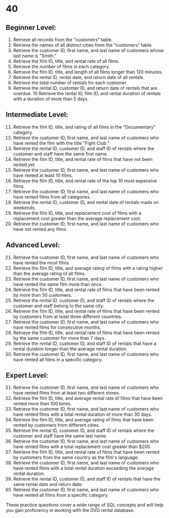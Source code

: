 # 40

## Beginner Level:

1. Retrieve all records from the "customers" table.
2. Retrieve the names of all distinct cities from the "customers" table.
3. Retrieve the customer ID, first name, and last name of customers whose last name is "Smith."
4. Retrieve the film ID, title, and rental rate of all films.
5. Retrieve the number of films in each category.
6. Retrieve the film ID, title, and length of all films longer than 120 minutes.
7. Retrieve the rental ID, rental date, and return date of all rentals.
8. Retrieve the total number of rentals for each customer.
9. Retrieve the rental ID, customer ID, and return date of rentals that are overdue.
10 Retrieve the rental ID, film ID, and rental duration of rentals with a duration of more than 5 days.

## Intermediate Level:

11. Retrieve the film ID, title, and rating of all films in the "Documentary" category.
12. Retrieve the customer ID, first name, and last name of customers who have rented the film with the title "Fight Club."
13. Retrieve the rental ID, customer ID, and staff ID of rentals where the customer and staff have the same first name.
14. Retrieve the film ID, title, and rental rate of films that have not been rented yet.
15. Retrieve the customer ID, first name, and last name of customers who have rented at least 10 films.
16. Retrieve the film ID, title, and rental rate of the top 10 most expensive films.
17. Retrieve the customer ID, first name, and last name of customers who have rented films from all categories.
18. Retrieve the rental ID, customer ID, and rental date of rentals made on weekends.
19. Retrieve the film ID, title, and replacement cost of films with a replacement cost greater than the average replacement cost.
20. Retrieve the customer ID, first name, and last name of customers who have not rented any films.

## Advanced Level:

21. Retrieve the customer ID, first name, and last name of customers who have rented the most films.
22. Retrieve the film ID, title, and average rating of films with a rating higher than the average rating of all films.
23. Retrieve the customer ID, first name, and last name of customers who have rented the same film more than once.
24. Retrieve the film ID, title, and rental rate of films that have been rented by more than 50 customers.
25. Retrieve the rental ID, customer ID, and staff ID of rentals where the customer and staff belong to the same city.
26. Retrieve the film ID, title, and rental rate of films that have been rented by customers from at least three different countries.
27. Retrieve the customer ID, first name, and last name of customers who have rented films for consecutive months.
28. Retrieve the film ID, title, and rental rate of films that have been rented by the same customer for more than 7 days.
29. Retrieve the rental ID, customer ID, and staff ID of rentals that have a rental duration longer than the average rental duration.
30. Retrieve the customer ID, first name, and last name of customers who have rented all films in a specific category.

## Expert Level:

31. Retrieve the customer ID, first name, and last name of customers who have rented films from at least two different stores.
32. Retrieve the film ID, title, and average rental rate of films that have been rented more than 100 times.
33. Retrieve the customer ID, first name, and last name of customers who have rented films with a total rental duration of more than 30 days.
34. Retrieve the film ID, title, and average rating of films that have been rented by customers from different cities.
35. Retrieve the rental ID, customer ID, and staff ID of rentals where the customer and staff have the same last name.
36. Retrieve the customer ID, first name, and last name of customers who have rented films with a total replacement cost greater than $200.
37. Retrieve the film ID, title, and rental rate of films that have been rented by customers from the same country as the film's language.
38. Retrieve the customer ID, first name, and last name of customers who have rented films with a total rental duration exceeding the average rental duration.
39. Retrieve the rental ID, customer ID, and staff ID of rentals that have the same rental date and return date.
40. Retrieve the customer ID, first name, and last name of customers who have rented all films from a specific category.

These practice questions cover a wide range of SQL concepts and will help you gain proficiency in working with the DVD rental database.
